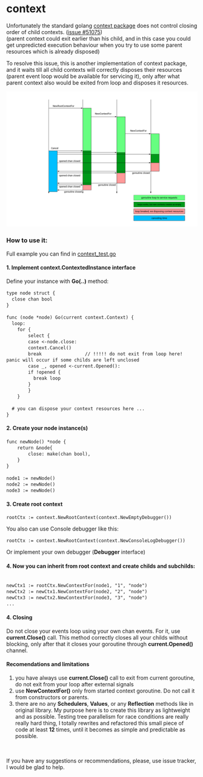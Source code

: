 # context
Unfortunately the standard golang [context package](https://github.com/golang/go/tree/master/src/context) does not control closing order of child contexts. ([issue #51075](https://github.com/golang/go/issues/51075))<br>
(parent context could exit earlier than his child, and in this case you could get unpredicted execution behaviour when you try to use some parent resources which is already disposed)

To resolve this issue, this is another implementation of context package, and it waits till all child contexts will correctly disposes their resources (parent event loop would be available for servicing it), only after what parent context also would be exited from loop and disposes it resources.

![alt tag](https://raw.githubusercontent.com/mcfly722/goPackages/main/context/schema.svg)

### How to use it:

Full example you can find in [context_test.go](https://github.com/mcfly722/goPackages/blob/main/context/context_test.go)

#### 1. Implement context.ContextedInstance interface
Define your instance with <b>Go(..)</b> method:
```
type node struct {
  close chan bool
}

func (node *node) Go(current context.Context) {
  loop:
  	for {
  		select {
  		case <-node.close:
        context.Cancel()
        break                // !!!!! do not exit from loop here! panic will occur if some childs are left unclosed
  		case _, opened <-current.Opened():
        if !opened {
          break loop
        }
  		}
  	}

  # you can dispose your context resources here ...
}

```
#### 2. Create your node instance(s)
```
func newNode() *node {
	return &node{
		close: make(chan bool),
	}
}

node1 := newNode()
node2 := newNode()
node3 := newNode()

```
#### 3. Create root context
```
rootCtx := context.NewRootContext(context.NewEmptyDebugger())
```
You also can use Console debugger like this:
```
rootCtx := context.NewRootContext(context.NewConsoleLogDebugger())

```
Or implement your own debugger (<b>Debugger</b> interface)

#### 4. Now you can inherit from root context and create childs and subchilds:
```

newCtx1 := rootCtx.NewContextFor(node1, "1", "node")
newCtx2 := newCtx1.NewContextFor(node2, "2", "node")
newCtx3 := newCtx2.NewContextFor(node3, "3", "node")
...
```
#### 4. Closing
Do not close your events loop using your own chan events. For it, use <b>current.Close()</b> call. This method correctly closes all your childs without blocking, only after that it closes your goroutine through <b>current.Opened()</b> channel.


#### Recomendations and limitations
 1. you have always use <b>current.Close()</b> call to exit from current goroutine, do not exit from your loop after external signals
 2. use <b>NewContextFor()</b> only from started context goroutine. Do not call it from constructors or parents.
 3. there are no any <b>Schedulers</b>, <b>Values</b>, or any <b>Reflection</b> methods like in original library. My purpose here is to create this library as lightweight and as possible. Testing tree parallelism for race conditions are really really hard thing, I totally rewrites and refactored this small piece of code at least <b>12</b> times, until it becomes as simple and predictable as possible.

<br><br>
If you have any suggestions or recommendations, please, use issue tracker, I would be glad to help.
